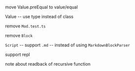 move Value.preEqual to value/equal

Value -- use type instead of class

remove `Mod.test.ts`

remove `Block`

`Script` -- support `.md` -- instead of using `MarkdownBlockParser`

support repl

note about readback of recursive function

